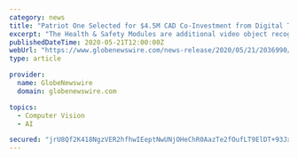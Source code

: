 ```yaml
---
category: news
title: "Patriot One Selected for $4.5M CAD Co-Investment from Digital Technology Supercluster COVID-19 Program"
excerpt: "The Health & Safety Modules are additional video object recognition solutions that have been added to the PATSCAN Platform, which also includes weapon detection, disturbance and fight detection ..."
publishedDateTime: 2020-05-21T12:00:00Z
webUrl: "https://www.globenewswire.com/news-release/2020/05/21/2036990/0/en/Patriot-One-Selected-for-4-5M-CAD-Co-Investment-from-Digital-Technology-Supercluster-COVID-19-Program.html"
type: article

provider:
  name: GlobeNewswire
  domain: globenewswire.com

topics:
  - Computer Vision
  - AI

secured: "jrU8Qf2K418NgzVER2hfhwIEeptNwUNjOHeChR0AazTe2fOufLT9ElDT+93JxV7oDX9SDgp+xRvi/SMLGjffqKwJwuDBaJ9Zrww1uzOwdMgvy4QRkaigrQ5Vrv0S+6bQx18SumkQWO2Zqzw/JrqrCVrPB5EB836KpgOITgiXFdlzAWU+xgls3FYkgVTIObVlsnEztIL0dJcbASoP6yvrP0mLXabI+S8fKbYYUc6VmrIjxZz7HFUEqFN2YCVoWO4/K152SOTlnbAge3eWVQ8hMyVZswnN1YzknzQEiab40F9HAOS+Owp/LXTC8US7OZUj;7ecHxe4lSgIIah+0prQy1g=="
---
```


